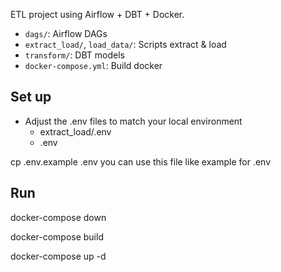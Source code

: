 ETL project using Airflow + DBT + Docker.

- `dags/`: Airflow DAGs
- `extract_load/`, `load_data/`: Scripts extract & load
- `transform/`: DBT models
- `docker-compose.yml`: Build docker 

## Set up
- Adjust the .env files to match your local environment
    + extract_load/.env
    + .env
    
cp .env.example .env you can use this file like example for .env

## Run 
docker-compose down

docker-compose build

docker-compose up -d

##

